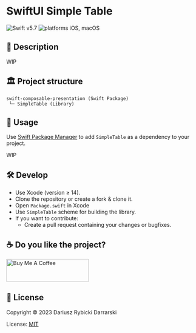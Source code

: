 # SwiftUI Simple Table

![Swift v5.7](https://img.shields.io/badge/swift-v5.7-orange.svg)
![platforms iOS, macOS](https://img.shields.io/badge/platforms-iOS,_macOS-blue.svg)

## 📝 Description

WIP

## 🏛 Project structure

```
swift-composable-presentation (Swift Package)
 └─ SimpleTable (Library)
```

## 📖 Usage

Use [Swift Package Manager](https://swift.org/package-manager/) to add `SimpleTable` as a dependency to your project.

WIP

## 🛠 Develop

- Use Xcode (version ≥ 14).
- Clone the repository or create a fork & clone it.
- Open `Package.swift` in Xcode
- Use `SimpleTable` scheme for building the library.
- If you want to contribute:
    - Create a pull request containing your changes or bugfixes.

## ☕️ Do you like the project?

<a href="https://www.buymeacoffee.com/darrarski" target="_blank"><img src="https://cdn.buymeacoffee.com/buttons/v2/default-yellow.png" alt="Buy Me A Coffee" height="60" width="217" style="height: 60px !important;width: 217px !important;" ></a>

## 📄 License

Copyright © 2023 Dariusz Rybicki Darrarski

License: [MIT](LICENSE)
